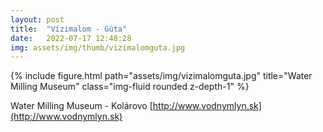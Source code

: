 ```yaml
---
layout: post
title:  "Vízimalom - Gúta"
date:   2022-07-17 12:48:28
img: assets/img/thumb/vizimalomguta.jpg
---
```


<div class="row">
    <div class="col-sm mt-3 mt-md-0">
        {% include figure.html path="assets/img/vizimalomguta.jpg" title="Water Milling Museum" class="img-fluid rounded z-depth-1" %}
    </div>
</div>

Water Milling Museum - Kolárovo [http://www.vodnymlyn.sk](http://www.vodnymlyn.sk)